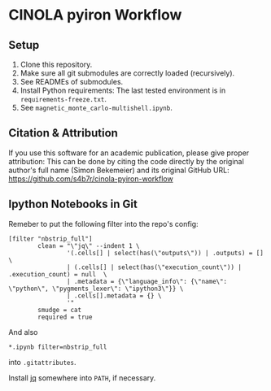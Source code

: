 # CINOLA pyiron Workflow

## Setup

1. Clone this repository.
2. Make sure all git submodules are correctly loaded (recursively).
3. See READMEs of submodules.
4. Install Python requirements: The last tested environment is in `requirements-freeze.txt`.
5. See `magnetic_monte_carlo-multishell.ipynb`.

## Citation & Attribution

If you use this software for an academic publication, please give proper attribution: This can be done by citing the code directly by the original author's full name (Simon Bekemeier) and its original GitHub URL: https://github.com/s4b7r/cinola-pyiron-workflow

## Ipython Notebooks in Git

Remeber to put the following filter into the repo's config:

```
[filter "nbstrip_full"]
        clean = "\"jq\" --indent 1 \
                '(.cells[] | select(has(\"outputs\")) | .outputs) = []  \
                | (.cells[] | select(has(\"execution_count\")) | .execution_count) = null  \
                | .metadata = {\"language_info\": {\"name\": \"python\", \"pygments_lexer\": \"ipython3\"}} \
                | .cells[].metadata = {} \
                '"
        smudge = cat
        required = true
```

And also

```
*.ipynb filter=nbstrip_full
```

into `.gitattributes`.

Install [jq](https://stedolan.github.io/jq/) somewhere into `PATH`, if necessary.
